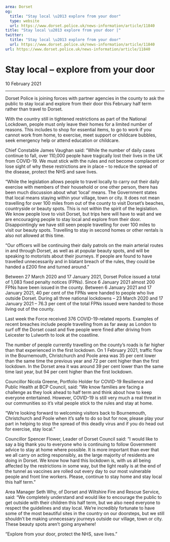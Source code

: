 ```yaml
area: Dorset
og:
  title: "Stay local \u2013 explore from your door"
  type: website
  url: https://www.dorset.police.uk/news-information/article/11840
title: "Stay local \u2013 explore from your door |"
twitter:
  title: "Stay local \u2013 explore from your door"
  url: https://www.dorset.police.uk/news-information/article/11840
url: https://www.dorset.police.uk/news-information/article/11840
```

# Stay local – explore from your door

10 February 2021

* * *

Dorset Police is joining forces with partner agencies in the county to ask the public to stay local and explore from their door this February half term rather than travel to Dorset.

With the country still in tightened restrictions as part of the National Lockdown, people must only leave their homes for a limited number of reasons. This includes to shop for essential items, to go to work if you cannot work from home, to exercise, meet support or childcare bubbles, seek emergency help or attend education or childcare.

Chief Constable James Vaughan said: “While the number of daily cases continue to fall, over 110,000 people have tragically lost their lives in the UK from COVID-19. We must stick with the rules and not become complacent or lose sight of why these restrictions are in place – to reduce the spread of the disease, protect the NHS and save lives.

“While the legislation allows people to travel locally to carry out their daily exercise with members of their household or one other person, there has been much discussion about what ‘local’ means. The Government states that local means staying within your village, town or city. It does not mean travelling for over 100 miles from out of the county to visit Dorset’s beaches, countryside or beauty spots. This is not within the spirit of the legislation. We know people love to visit Dorset, but trips here will have to wait and we are encouraging people to stay local and explore from their door. Disappointingly we have still seen people travelling for over 100 miles to visit our beauty spots. Travelling to stay in second homes or other rentals is also not allowed at this time.

“Our officers will be continuing their daily patrols on the main arterial routes in and through Dorset, as well as at popular beauty spots, and will be speaking to motorists about their journeys. If people are found to have travelled unnecessarily and in blatant breach of the rules, they could be handed a £200 fine and turned around.”

Between 27 March 2020 and 17 January 2021, Dorset Police issued a total of 1,083 fixed penalty notices (FPNs). Since 6 January 2021 almost 200 FPNs have been issued in the county. Between 6 January 2021 and 17 January 2021, 40 per cent of the FPNs were handed to people who live outside Dorset. During all three national lockdowns – 23 March 2020 and 17 January 2021 – 76.3 per cent of the total FPNs issued were handed to those living out of the county.

Last week the Force received 376 COVID-19-related reports. Examples of recent breaches include people travelling from as far away as London to surf off the Dorset coast and five people were fined after driving from Leicester to Lulworth to look at the coastline.

The number of people currently travelling on the county’s roads is far higher than that experienced in the first lockdown. On 1 February 2021, traffic flow in the Bournemouth, Christchurch and Poole area was 35 per cent lower than the same time the previous year and 72 per cent higher than the first lockdown. In the Dorset area it was around 39 per cent lower than the same time last year, but 94 per cent higher than the first lockdown.

Councillor Nicola Greene, Portfolio Holder for COVID-19 Resilience and Public Health at BCP Council, said: “We know families are facing a challenge as they look ahead to half term and think about how to keep everyone entertained. However, COVID-19 is still very much a real threat in our communities so it’s vital people stick to the rules and stay at home.

“We’re looking forward to welcoming visitors back to Bournemouth, Christchurch and Poole when it’s safe to do so but for now, please play your part in helping to stop the spread of this deadly virus and if you do head out for exercise, stay local.”

Councillor Spencer Flower, Leader of Dorset Council said: “I would like to say a big thank you to everyone who is continuing to follow Government advice to stay at home where possible. It is more important than ever that we all carry on acting responsibly, as the large majority of residents are doing in Dorset. We know how hard this lockdown is, with us all being affected by the restrictions in some way, but the light really is at the end of the tunnel as vaccines are rolled out every day to our most vulnerable people and front line workers. Please, continue to stay home and stay local this half term.”

Area Manager Seth Why, of Dorset and Wiltshire Fire and Rescue Service, said: “We completely understand and would like to encourage the public to get outside with their children this half term, but we also need everyone to respect the guidelines and stay local. We’re incredibly fortunate to have some of the most beautiful sites in the country on our doorsteps, but we still shouldn’t be making unnecessary journeys outside our village, town or city. These beauty spots aren’t going anywhere!

“Explore from your door, protect the NHS, save lives.”
